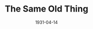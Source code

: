 ---
title: The Same Old Thing
date: 1931-04-14
closing_date: 
layout: productions
featured_image: 
image_caption:
image_credit:
playbill:
category:
Theatre: Theatre Jacksonville
Playwright: F.W. Armbuster
cast:
  SHE: Adamae Armbruster
  HE: Richard Grether
  The Other Man: Stuart Cavanagh
crew:
  Director: F.W. Armbuster
  Staging: Anne C. Lalor
  Props: Anne C. Lalor
  Lights: Charlie Tutewiler
  Grips: Joseph McCants
understudies:
orchestra:
external_links:
---